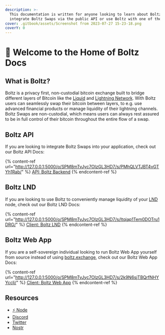 ```yaml
---
description: >-
  This documentation is written for anyone looking to learn about Boltz, how to
  integrate Boltz Swaps via the public API or use Boltz with one of the clients
cover: .gitbook/assets/Screenshot from 2023-07-27 15-23-18.png
coverY: 0
---
```


# 👋 Welcome to the Home of Boltz Docs

## What is Boltz?

Boltz is a privacy first, non-custodial bitcoin exchange built to bridge different layers of Bitcoin like the [Liquid](https://liquid.net/) and [Lightning Network](https://lightning.network/). With Boltz users can seamlessly swap their bitcoin between layers, to e.g. use advanced financial products or manage liquidity of their lightning channels. Boltz Swaps are non-custodial, which means users can always rest assured to be in full control of their bitcoin throughout the entire flow of a swap.

## Boltz API

If you are looking to integrate Boltz Swaps into your application, check out our Boltz API Docs:

{% content-ref url="http://127.0.0.1:5000/o/SPM8mTvJyc7OIzGL3HD7/s/PMhQLVTJBT4vGTYh1Rab/" %}
[API: Boltz Backend](http://127.0.0.1:5000/o/SPM8mTvJyc7OIzGL3HD7/s/PMhQLVTJBT4vGTYh1Rab/)
{% endcontent-ref %}

## Boltz LND

If you are looking to use Boltz to conveniently manage liquidity of your [LND](https://github.com/lightningnetwork/lnd) node, check out our Boltz LND Docs:

{% content-ref url="http://127.0.0.1:5000/o/SPM8mTvJyc7OIzGL3HD7/s/ltqiap1Tem0DOTru1DRG/" %}
[Client: Boltz LND](http://127.0.0.1:5000/o/SPM8mTvJyc7OIzGL3HD7/s/ltqiap1Tem0DOTru1DRG/)
{% endcontent-ref %}

## Boltz Web App

If you are a self-sovereign individual looking to run Boltz Web App yourself from source instead of using [boltz.exchange](https://boltz.exchange/), check out our Boltz Web App Docs:

{% content-ref url="http://127.0.0.1:5000/o/SPM8mTvJyc7OIzGL3HD7/s/2k9N6sjTBQrfNHYYccli/" %}
[Client: Boltz Web App](http://127.0.0.1:5000/o/SPM8mTvJyc7OIzGL3HD7/s/2k9N6sjTBQrfNHYYccli/)
{% endcontent-ref %}

## Resources

* [⚡ Node](https://amboss.space/node/026165850492521f4ac8abd9bd8088123446d126f648ca35e60f88177dc149ceb2)
* [Discord](https://discord.gg/QBvZGcW)
* [Twitter](https://twitter.com/Boltzhq)
* [Nostr](https://snort.social/p/npub1psm37hke2pmxzdzraqe3cjmqs28dv77da74pdx8mtn5a0vegtlas9q8970)
